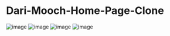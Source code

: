 # Dari-Mooch-Home-Page-Clone
![image](https://github.com/abdulmoiz248/Dari-Mooch-Home-Page-Clone/assets/124524932/8d03a475-b080-41fb-89e0-f2c0883f30f2)
![image](https://github.com/abdulmoiz248/Dari-Mooch-Home-Page-Clone/assets/124524932/89421791-c05e-4231-9bf2-c507b8e174be)
![image](https://github.com/abdulmoiz248/Dari-Mooch-Home-Page-Clone/assets/124524932/9ef314a9-49e3-4251-9901-bb9f524b56e0)
![image](https://github.com/abdulmoiz248/Dari-Mooch-Home-Page-Clone/assets/124524932/75a97fca-eade-434b-81a2-9ec959c13e02)




